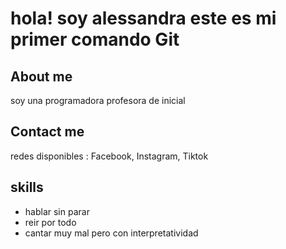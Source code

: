 # hola! soy alessandra este es mi primer comando Git

## About me
soy una programadora profesora de inicial

## Contact me
redes disponibles : Facebook, Instagram, Tiktok

## skills 
- hablar sin parar
- reir por todo
- cantar muy mal pero con interpretatividad
